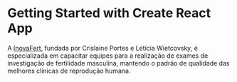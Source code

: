 # Getting Started with Create React App

A [InovaFert](https://inovafertconsultoria.com.br/), fundada por Crislaine Portes e Letícia Wietcovsky, é especializada em capacitar equipes para a realização de exames de investigação de fertilidade masculina, mantendo o padrão de qualidade das melhores clínicas de reprodução humana.
